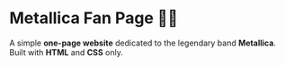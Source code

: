 # Metallica Fan Page 🎸🤘

A simple **one-page website** dedicated to the legendary band **Metallica**.  
Built with **HTML** and **CSS** only.  